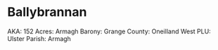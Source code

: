 # Ballybrannan

AKA: 152
Acres: Armagh
Barony: Grange
County: Oneilland West
PLU: Ulster
Parish: Armagh